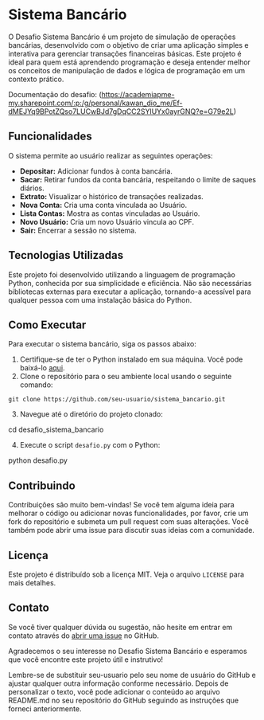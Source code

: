 # Sistema Bancário

O Desafio Sistema Bancário é um projeto de simulação de operações bancárias, desenvolvido com o objetivo de criar uma aplicação simples e interativa para gerenciar transações financeiras básicas. Este projeto é ideal para quem está aprendendo programação e deseja entender melhor os conceitos de manipulação de dados e lógica de programação em um contexto prático.

Documentação do desafio: (https://academiapme-my.sharepoint.com/:p:/g/personal/kawan_dio_me/Ef-dMEJYq9BPotZQso7LUCwBJd7gDqCC2SYlUYx0ayrGNQ?e=G79e2L)

## Funcionalidades

O sistema permite ao usuário realizar as seguintes operações:

- **Depositar:** Adicionar fundos à conta bancária.
- **Sacar:** Retirar fundos da conta bancária, respeitando o limite de saques diários.
- **Extrato:** Visualizar o histórico de transações realizadas.
- **Nova Conta:** Cria uma conta vinculada ao Usuário.
- **Lista Contas:** Mostra as contas vinculadas ao Usuário.
- **Novo Usuário:** Cria um novo Usuário vincula ao CPF.
- **Sair:** Encerrar a sessão no sistema.

## Tecnologias Utilizadas

Este projeto foi desenvolvido utilizando a linguagem de programação Python, conhecida por sua simplicidade e eficiência. Não são necessárias bibliotecas externas para executar a aplicação, tornando-a acessível para qualquer pessoa com uma instalação básica do Python.

## Como Executar

Para executar o sistema bancário, siga os passos abaixo:

1. Certifique-se de ter o Python instalado em sua máquina. Você pode baixá-lo [aqui](https://www.python.org/downloads/).
2. Clone o repositório para o seu ambiente local usando o seguinte comando:



```git clone https://github.com/seu-usuario/sistema_bancario.git```

3. Navegue até o diretório do projeto clonado:



cd desafio_sistema_bancario

4. Execute o script `desafio.py` com o Python:



python desafio.py


## Contribuindo

Contribuições são muito bem-vindas! Se você tem alguma ideia para melhorar o código ou adicionar novas funcionalidades, por favor, crie um fork do repositório e submeta um pull request com suas alterações. Você também pode abrir uma issue para discutir suas ideias com a comunidade.

## Licença

Este projeto é distribuído sob a licença MIT. Veja o arquivo `LICENSE` para mais detalhes.

## Contato

Se você tiver qualquer dúvida ou sugestão, não hesite em entrar em contato através do [abrir uma issue](https://github.com/seu-usuario/sistema_bancario/issues) no GitHub.

Agradecemos o seu interesse no Desafio Sistema Bancário e esperamos que você encontre este projeto útil e instrutivo!



Lembre-se de substituir seu-usuario pelo seu nome de usuário do GitHub e ajustar qualquer outra informação conforme necessário. Depois de personalizar o texto, você pode adicionar o conteúdo ao arquivo README.md no seu repositório do GitHub seguindo as instruções que forneci anteriormente.
